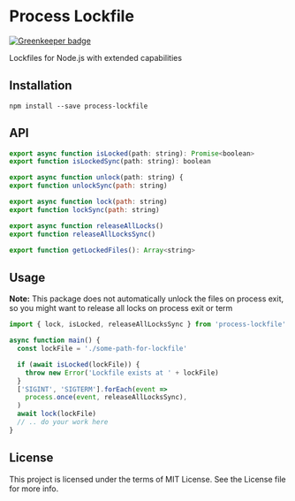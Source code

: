 Process Lockfile
===========

[![Greenkeeper badge](https://badges.greenkeeper.io/steelbrain/process-lockfile.svg)](https://greenkeeper.io/)

Lockfiles for Node.js with extended capabilities

## Installation

```
npm install --save process-lockfile
```

## API

```js
export async function isLocked(path: string): Promise<boolean>
export function isLockedSync(path: string): boolean

export async function unlock(path: string) {
export function unlockSync(path: string)

export async function lock(path: string)
export function lockSync(path: string)

export async function releaseAllLocks()
export function releaseAllLocksSync()

export function getLockedFiles(): Array<string>
```

## Usage

**Note:** This package does not automatically unlock the files on process exit, so you might want to release all locks on process exit or term

```js
import { lock, isLocked, releaseAllLocksSync } from 'process-lockfile'

async function main() {
  const lockFile = './some-path-for-lockfile'

  if (await isLocked(lockFile)) {
    throw new Error('Lockfile exists at ' + lockFile)
  }
  ['SIGINT', 'SIGTERM'].forEach(event =>
    process.once(event, releaseAllLocksSync),
  )
  await lock(lockFile)
  // .. do your work here
}
```

## License
This project is licensed under the terms of MIT License. See the License file for more info.
